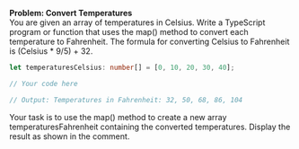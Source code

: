 **Problem: Convert Temperatures**<br>
You are given an array of temperatures in Celsius. Write a TypeScript program or function that uses the map() method to convert each temperature to Fahrenheit. The formula for converting Celsius to Fahrenheit is (Celsius * 9/5) + 32.
```ts
let temperaturesCelsius: number[] = [0, 10, 20, 30, 40];

// Your code here

// Output: Temperatures in Fahrenheit: 32, 50, 68, 86, 104
```
Your task is to use the map() method to create a new array temperaturesFahrenheit containing the converted temperatures. Display the result as shown in the comment.
